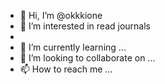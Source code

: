 - 👋 Hi, I’m @okkkione
- 👀 I’m interested in read journals
- 
- 🌱 I’m currently learning ...
- 💞️ I’m looking to collaborate on ...
- 📫 How to reach me ...

<!---
okkkione/okkkione is a ✨ special ✨ repository because its `README.md` (this file) appears on your GitHub profile.
You can click the Preview link to take a look at your changes.
--->
